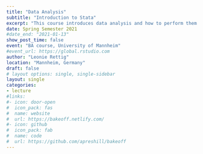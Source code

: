 ```yaml
---
title: "Data Analysis"
subtitle: "Introduction to Stata"
excerpt: "This course introduces data analysis and how to perform them in Stata."
date: Spring Semester 2021
#date_end: "2021-01-13"
show_post_time: false
event: "BA course, University of Mannheim"
#event_url: https://global.rstudio.com
author: "Leonie Rettig"
location: "Mannheim, Germany"
draft: false
# layout options: single, single-sidebar
layout: single
categories:
- lecture
#links:
#- icon: door-open
#  icon_pack: fas
#  name: website
#  url: https://bakeoff.netlify.com/
#- icon: github
#  icon_pack: fab
#  name: code
#  url: https://github.com/apreshill/bakeoff
---
```


